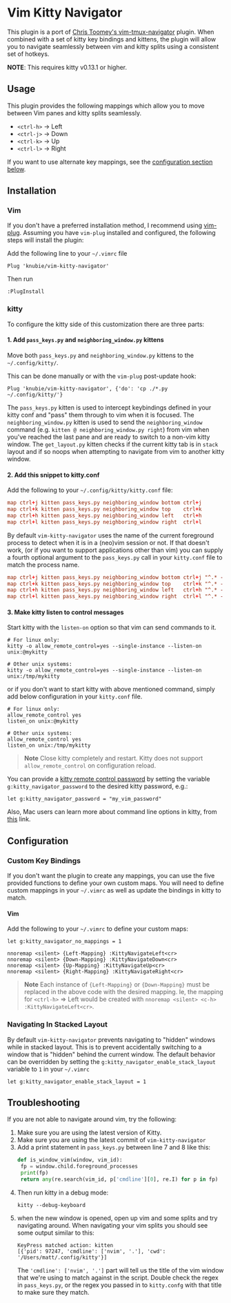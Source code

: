 # Vim Kitty Navigator

This plugin is a port of [Chris Toomey's vim-tmux-navigator](https://github.com/christoomey/vim-tmux-navigator) plugin. When combined with a set of kitty
key bindings and kittens, the plugin will allow you to navigate seamlessly between vim and kitty splits using a consistent set of hotkeys.

**NOTE**: This requires kitty v0.13.1 or higher.

## Usage

This plugin provides the following mappings which allow you to move between
Vim panes and kitty splits seamlessly.

- `<ctrl-h>` → Left
- `<ctrl-j>` → Down
- `<ctrl-k>` → Up
- `<ctrl-l>` → Right

If you want to use alternate key mappings, see the [configuration section below](https://github.com/knubie/vim-kitty-navigator#custom-key-bindings).

## Installation

### Vim

If you don't have a preferred installation method, I recommend using [vim-plug](https://github.com/junegunn/vim-plug).
Assuming you have `vim-plug` installed and configured, the following steps will
install the plugin:

Add the following line to your `~/.vimrc` file

```vim
Plug 'knubie/vim-kitty-navigator'
```

Then run

```
:PlugInstall
```

### kitty

To configure the kitty side of this customization there are three parts:

#### 1. Add `pass_keys.py` and `neighboring_window.py` kittens

Move both `pass_keys.py` and `neighboring_window.py` kittens to the `~/.config/kitty/`.

This can be done manually or with the `vim-plug` post-update hook:

```vim
Plug 'knubie/vim-kitty-navigator', {'do': 'cp ./*.py ~/.config/kitty/'}
```

The `pass_keys.py` kitten is used to intercept keybindings defined in your kitty conf and "pass" them through to vim when it is focused. The `neighboring_window.py` kitten is used to send the `neighboring_window` command (e.g. `kitten @ neighboring_window.py right`) from vim when you've reached the last pane and are ready to switch to a non-vim kitty window. The `get_layout.py` kitten checks if the current kitty tab is in `stack` layout and if so noops when attempting to navigate from vim to another kitty window.

#### 2. Add this snippet to kitty.conf

Add the following to your `~/.config/kitty/kitty.conf` file:

```conf
map ctrl+j kitten pass_keys.py neighboring_window bottom ctrl+j
map ctrl+k kitten pass_keys.py neighboring_window top    ctrl+k
map ctrl+h kitten pass_keys.py neighboring_window left   ctrl+h
map ctrl+l kitten pass_keys.py neighboring_window right  ctrl+l
```

By default `vim-kitty-navigator` uses the name of the current foreground process to detect when it is in a (neo)vim session or not. If that doesn't work, (or if you want to support applications other than vim) you can supply a fourth optional argument to the `pass_keys.py` call in your `kitty.conf` file to match the process name.

```conf
map ctrl+j kitten pass_keys.py neighboring_window bottom ctrl+j "^.* - nvim$"
map ctrl+k kitten pass_keys.py neighboring_window top    ctrl+k "^.* - nvim$"
map ctrl+h kitten pass_keys.py neighboring_window left   ctrl+h "^.* - nvim$"
map ctrl+l kitten pass_keys.py neighboring_window right  ctrl+l "^.* - nvim$"
```

#### 3. Make kitty listen to control messages

Start kitty with the `listen-on` option so that vim can send commands to it.

```
# For linux only:
kitty -o allow_remote_control=yes --single-instance --listen-on unix:@mykitty

# Other unix systems:
kitty -o allow_remote_control=yes --single-instance --listen-on unix:/tmp/mykitty
```

or if you don't want to start kitty with above mentioned command,
simply add below configuration in your `kitty.conf` file.

```
# For linux only:
allow_remote_control yes
listen_on unix:@mykitty

# Other unix systems:
allow_remote_control yes
listen_on unix:/tmp/mykitty
```

> **Note**
> Close kitty completely and restart. Kitty does not support `allow_remote_control` on configuration reload.

You can provide a [kitty remote control password](https://sw.kovidgoyal.net/kitty/conf/#opt-kitty.remote_control_password)
by setting the variable `g:kitty_navigator_password` to the desired kitty
password, e.g.:

```vim
let g:kitty_navigator_password = "my_vim_password"
```

Also, Mac users can learn more about command line options in kitty, from [this](https://sw.kovidgoyal.net/kitty/faq/#how-do-i-specify-command-line-options-for-kitty-on-macos) link.

## Configuration

### Custom Key Bindings

If you don't want the plugin to create any mappings, you can use the five
provided functions to define your own custom maps. You will need to define
custom mappings in your `~/.vimrc` as well as update the bindings in kitty to
match.

#### Vim

Add the following to your `~/.vimrc` to define your custom maps:

```vim
let g:kitty_navigator_no_mappings = 1

nnoremap <silent> {Left-Mapping} :KittyNavigateLeft<cr>
nnoremap <silent> {Down-Mapping} :KittyNavigateDown<cr>
nnoremap <silent> {Up-Mapping} :KittyNavigateUp<cr>
nnoremap <silent> {Right-Mapping} :KittyNavigateRight<cr>
```

> **Note**
> Each instance of `{Left-Mapping}` or `{Down-Mapping}` must be replaced
> in the above code with the desired mapping. Ie, the mapping for `<ctrl-h>` =>
> Left would be created with `nnoremap <silent> <c-h> :KittyNavigateLeft<cr>`.

### Navigating In Stacked Layout

By default `vim-kitty-navigator` prevents navigating to "hidden" windows while in
stacked layout. This is to prevent accidentally switching to a window that is
"hidden" behind the current window. The default behavior can be overridden by
setting the `g:kitty_navigator_enable_stack_layout` variable to `1` in your `~/.vimrc`

```vim
let g:kitty_navigator_enable_stack_layout = 1
```

## Troubleshooting

If you are not able to navigate around vim, try the following:

1. Make sure you are using the latest version of Kitty.
1. Make sure you are using the latest commit of `vim-kitty-navigator`
1. Add a print statement in `pass_keys.py` between line 7 and 8 like this:
   ```python
   def is_window_vim(window, vim_id):
    fp = window.child.foreground_processes
    print(fp)
    return any(re.search(vim_id, p['cmdline'][0], re.I) for p in fp)
   ```
1. Then run kitty in a debug mode:
   ```
   kitty --debug-keyboard
   ```
1. when the new window is opened, open up vim and some splits and try navigating around. When navigating your vim splits you should see some output similar to this:
   ```
   KeyPress matched action: kitten
   [{'pid': 97247, 'cmdline': ['nvim', '.'], 'cwd': '/Users/matt/.config/kitty'}]
   ```
   The `'cmdline': ['nvim', '.']` part will tell us the title of the vim window that we're using to match against in the script. Double check the regex in `pass_keys.py`, or the regex you passed in to `kitty.confg` with that title to make sure they match.
